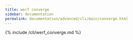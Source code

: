 ```yaml
---
title: werf converge
sidebar: documentation
permalink: documentation/advanced/cli/main/converge.html
---
```


{% include /cli/werf_converge.md %}
